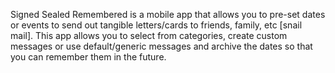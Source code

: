 Signed Sealed Remembered is a mobile app that allows you to pre-set dates or events to send out tangible letters/cards to friends, family, etc [snail mail]. This app allows you to select from categories, create custom messages or use default/generic messages and archive the dates so that you can remember them in the future.